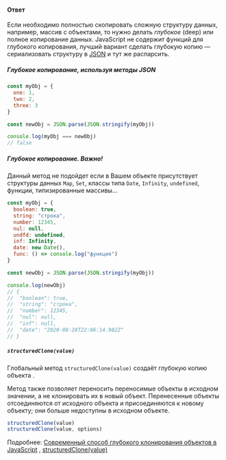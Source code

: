 #### Ответ

Если необходимо полностью скопировать сложную структуру данных, например, массив с объектами, то нужно делать _глубокое_ (deep) или полное копирование данных. JavaScript не содержит функций для глубокого копирования, лучший вариант сделать глубокую копию — сериализовать структуру в [JSON](https://doka.guide/tools/json/) и тут же распарсить.

##### Глубокое копирование, используя методы JSON

```javascript
const myObj = {
  one: 1,
  two: 2,
  three: 3
}

const newObj = JSON.parse(JSON.stringify(myObj))

console.log(myObj === newObj)
// false
```

##### Глубокое копирование. Важно!

Данный метод не подойдет если в Вашем объекте присутствует структуры данных `Map`, `Set`, классы типа `Date`, `Infinity`, `undefined`, функции, типизированные массивы...

```javascript
const myObj = {
  boolean: true,
  string: "строка",
  number: 12345,
  nul: null,
  undfd: undefined,
  inf: Infinity,
  date: new Date(),
  func: () => console.log("функция")
}

const newObj = JSON.parse(JSON.stringify(myObj))

console.log(newObj)
// {
//  "boolean": true,
//  "string": "строка",
//  "number": 12345,
//  "nul": null,
//  "inf": null,
//  "date": "2020-08-28T22:06:14.982Z"
// }
```

##### `structuredClone(value)`

Глобальный метод `structuredClone(value)` создаёт глубокую копию объекта .

Метод также позволяет переносить переносимые объекты в исходном значении, а не клонировать их в новый объект. Перенесенные объекты отсоединяются от исходного объекта и присоединяются к новому объекту; они больше недоступны в исходном объекте.

```js
structuredClone(value)
structuredClone(value, options)
```



Подробнее: [Современный способ глубокого клонирования объектов в JavaScript](https://habr.com/ru/companies/otus/articles/719460/) , [structuredClone(value)](https://developer.mozilla.org/en-US/docs/Web/API/structuredClone)